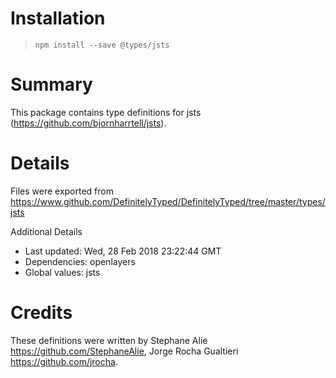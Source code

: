 # Installation
> `npm install --save @types/jsts`

# Summary
This package contains type definitions for jsts (https://github.com/bjornharrtell/jsts).

# Details
Files were exported from https://www.github.com/DefinitelyTyped/DefinitelyTyped/tree/master/types/jsts

Additional Details
 * Last updated: Wed, 28 Feb 2018 23:22:44 GMT
 * Dependencies: openlayers
 * Global values: jsts

# Credits
These definitions were written by Stephane Alie <https://github.com/StephaneAlie>, Jorge Rocha Gualtieri <https://github.com/jrocha>.
